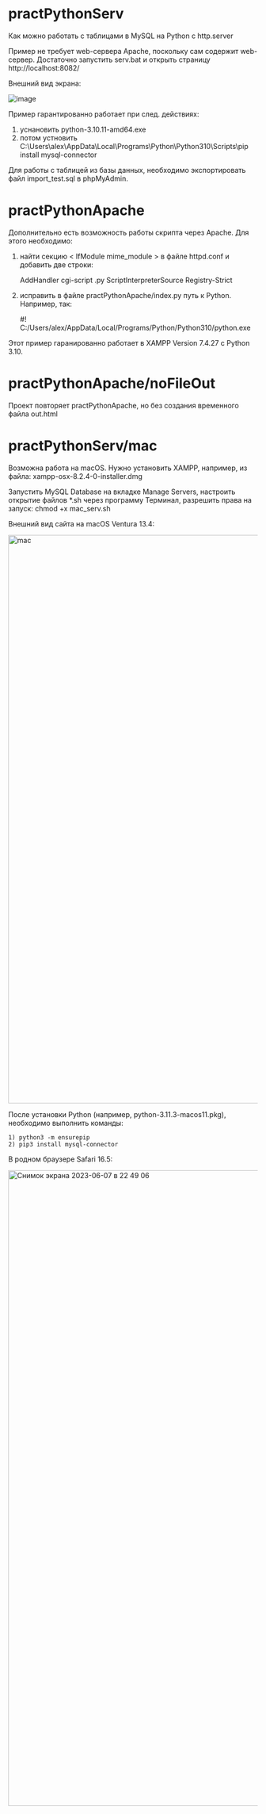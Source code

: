# practPythonServ
Как можно работать с таблицами в MySQL на Python с http.server

Пример не требует web-сервера Apache, поскольку сам содержит web-сервер. Достаточно запустить serv.bat и открыть страницу http://localhost:8082/

Внешний вид экрана:

![image](https://github.com/alex1543/practPythonServ/assets/10297748/cad89de2-7ab6-43c1-b1c7-a931d7b2da68)

Пример гарантированно работает при след. действиях:
1) уснановить python-3.10.11-amd64.exe
2) потом устновить C:\Users\alex\AppData\Local\Programs\Python\Python310\Scripts\pip install mysql-connector

Для работы с таблицей из базы данных, необходимо экспортировать файл import_test.sql в phpMyAdmin.

# practPythonApache
Дополнительно есть возможность работы скрипта через Apache. Для этого необходимо:

1) найти секцию < IfModule mime_module > в файле httpd.conf и добавить две строки:

    AddHandler cgi-script .py
    ScriptInterpreterSource Registry-Strict

2) исправить в файле practPythonApache/index.py путь к Python. Например, так:

    #! C:/Users/alex/AppData/Local/Programs/Python/Python310/python.exe

Этот пример гаранированно работает в XAMPP Version 7.4.27 с Python 3.10.

# practPythonApache/noFileOut
Проект повторяет practPythonApache, но без создания временного файла out.html

# practPythonServ/mac
Возможна работа на macOS. Нужно установить XAMPP, например, из файла: xampp-osx-8.2.4-0-installer.dmg

Запустить MySQL Database на вкладке Manage Servers, настроить открытие файлов *.sh через программу Терминал, разрешить права на запуск: chmod +x mac_serv.sh

Внешний вид сайта на macOS Ventura 13.4:

<img width="1147" alt="mac" src="https://github.com/alex1543/practPythonServ/assets/10297748/17560fc7-bf76-4103-b388-e3ab135728f4">

После установки Python (например, python-3.11.3-macos11.pkg), необходимо выполнить команды:

    1) python3 -m ensurepip
    2) pip3 install mysql-connector

В родном браузере Safari 16.5:

<img width="1283" alt="Снимок экрана 2023-06-07 в 22 49 06" src="https://github.com/alex1543/practPythonServ/assets/10297748/f9456bac-62af-4207-bda0-ba0730a12925">
